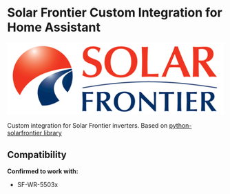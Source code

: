 # Solar Frontier Custom Integration for Home Assistant

<div align="center">
  <img src="https://github.com/ernestasga/python-solarfrontier/blob/main/images/solar-frontier-logo.png?raw=true" alt="solar-frontier-logo" >
</div>

Custom integration for Solar Frontier inverters. Based on [python-solarfrontier library](https://github.com/ernestasga/python-solarfrontier)

## Compatibility

**Confirmed to work with:**

* SF-WR-5503x

